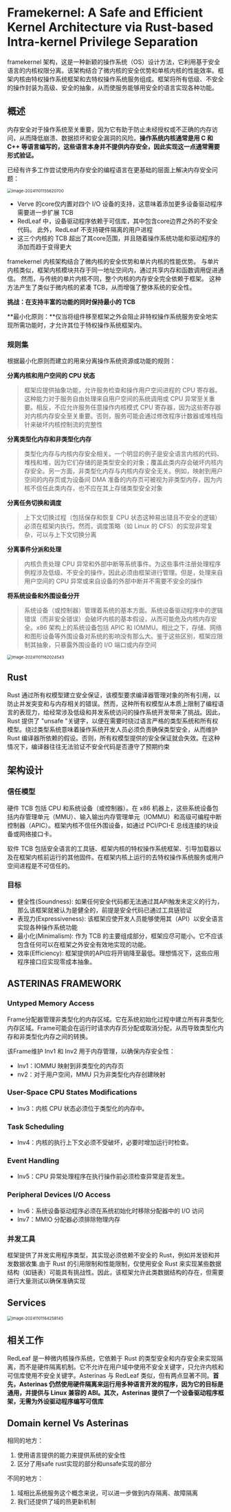 # Framekernel: A Safe and Efficient Kernel Architecture via Rust-based Intra-kernel Privilege Separation

 framekernel 架构，这是一种新颖的操作系统（OS）设计方法，它利用基于安全语言的内核权限分离。该架构结合了微内核的安全优势和单核内核的性能效率。框架内核由特权操作系统框架和去特权操作系统服务组成。框架将所有低级、不安全的操作封装为高级、安全的抽象，从而使服务能够用安全的语言实现各种功能。



## 概述

内存安全对于操作系统至关重要，因为它有助于防止未经授权或不正确的内存访问，从而降低崩溃、数据损坏和安全漏洞的风险。**操作系统内核通常是用 C 和 C++ 等语言编写的，这些语言本身并不提供内存安全，因此实现这一点通常需要形式验证。**

已经有许多工作尝试使用内存安全的编程语言在更基础的层面上解决内存安全问题：

<img src="./assert/image-20241101155620700.png" alt="image-20241101155620700" style="zoom:67%;" />

- Verve  的core仅内置对四个 I/O 设备的支持，这意味着添加更多设备驱动程序需要进一步扩展 TCB
- RedLeaf 中，设备驱动程序依赖于可信库，其中包含core边界之外的不安全代码。 此外，RedLeaf 不支持硬件隔离的用户进程
- 这三个内核的 TCB 超出了其core范围，并且随着操作系统功能和驱动程序的添加而趋于变得更大



 framekernel  内核架构结合了微内核的安全优势和单片内核的性能优势。 与单片内核类似，框架内核模块共存于同一地址空间内，通过共享内存和函数调用促进通信。 然而，与传统的单片内核不同，整个内核的内存安全完全依赖于框架。 这种方法产生了类似于微内核的紧凑 TCB，从而增强了整体系统的安全性。

**挑战：在支持丰富的功能的同时保持最小的 TCB**

**最小化原则：**仅当将组件移至框架之外会阻止非特权操作系统服务安全地实现所需功能时，才允许其位于特权操作系统框架内。



### 规则集

根据最小化原则而建立的用来分离操作系统资源或功能的规则：

**分离内核和用户空间的 CPU 状态**

> 框架应提供抽象功能，允许服务检查和操作用户空间进程的 CPU 寄存器。这种能力对于服务自由处理来自用户空间的系统调用或 CPU 异常至关重要。相反，不应允许服务任意操作内核模式 CPU 寄存器，因为这些寄存器对内核内存安全至关重要。否则，服务可能会通过修改程序计数器或堆栈指针来破坏内核控制流的完整性

**分离类型化内存和非类型化内存**

> 类型化内存与内核内存安全相关。一个明显的例子是安全语言内核的代码、堆栈和堆，因为它们存储的是类型安全的对象；覆盖此类内存会破坏内核内存安全。另一方面，非类型化内存与内核内存安全无关。例如，映射到用户空间的内存页或为设备间 DMA 准备的内存页可被视为非类型内存，因为内核不信任此类内存，也不应在其上存储类型安全对象

**分离任务切换和调度**

> 上下文切换过程（包括保存和恢复 CPU 状态这种易出错且不安全的逻辑）必须在框架内执行。然而，调度策略（如 Linux 的 CFS）的实现非常复杂，可以与上下文切换分离

**分离事件分派和处理**

> 内核负责处理 CPU 异常和外部中断等系统事件。为这些事件注册处理程序例程涉及低级、不安全的操作，因此必须由框架进行管理。但是，处理来自用户空间的 CPU 异常或来自设备的外部中断并不需要不安全的操作

**将系统设备和外围设备分开**

> 系统设备（或控制器）管理着系统的基本方面。系统设备驱动程序中的逻辑错误（而非安全错误）会破坏内核的基本假设，从而可能危及内核内存安全。x86 架构上的系统设备包括 APIC 和 IOMMU。相比之下，存储、网络和图形设备等外围设备对系统的影响没有那么大。鉴于这些区别，框架应限制其抽象，只暴露外围设备的 I/O 端口或内存空间



<img src="./assert/image-20241101162024543.png" alt="image-20241101162024543" style="zoom:67%;" />

## Rust

Rust 通过所有权模型建立安全保证，该模型要求编译器管理对象的所有引用，以防止并发突变和与内存相关的错误。然而，这种所有权模型从本质上限制了编程语言的表现力，给经常涉及低级和并发系统访问的操作系统开发带来了挑战。因此，Rust 提供了 "unsafe "关键字，以便在需要时绕过语言严格的类型系统和所有权模型。绕过类型系统意味着操作系统开发人员必须负责确保类型安全，从而维护 Rust 编译器所依赖的假设。否则，所有权模型提供的安全保证就会失效。在这种情况下，编译器往往无法验证不安全代码是否遵守了预期约束



## 架构设计



### 信任模型

硬件 TCB 包括 CPU 和系统设备（或控制器）。在 x86 机器上，这些系统设备包括内存管理单元（MMU）、输入输出内存管理单元（IOMMU）和高级可编程中断控制器（APIC）。框架内核不信任外围设备，如通过 PCI/PCI-E 总线连接的块设备或网络接口卡。

软件 TCB 包括安全语言的工具链、框架内核的特权操作系统框架、引导加载器以及在框架内核前运行的其他固件。在框架内核上运行的去特权操作系统服务或用户空间进程是不可信任的。



### 目标

- 健全性(Soundness): 如果任何安全代码都无法通过其API触发未定义的行为，那么该框架就被认为是健全的，前提是安全代码已通过工具链验证
- 表现力(Expressiveness): 该框架应使开发人员能够使用其（API）以安全语言实现各种操作系统功能
- 最小化(Minimalism): 作为 TCB 的主要组成部分，框架应尽可能小。它不应该包含任何可以在框架之外安全有效地实现的功能。
- 效率(Efficiency): 框架提供的API应将开销降至最低。理想情况下，这些应用程序接口应实现零成本抽象。



## ASTERINAS FRAMEWORK

### Untyped Memory Access

Frame分配器管理非类型化的内存区域。它在系统初始化过程中建立所有非类型化内存区域。Frame可能会在运行时请求内存页分配或取消分配，从而导致类型化内存和非类型化内存之间的转换。

该Frame维护 Inv1 和 Inv2 用于内存管理，以确保内存安全性：

- Inv1：IOMMU 映射到非类型化的内存页
- nv2：对于用户空间，MMU 只为非类型化内存创建映射

### User-Space CPU States Modifications

- Inv3：内核 CPU 状态必须位于类型化的内存中。

### Task Scheduling

- Inv4：内核的执行上下文必须不受破坏，必要时增加运行时检查。

### Event Handling

- Inv5：CPU 异常处理程序在执行操作前必须检查异常是否发生。

### Peripheral Devices I/O Access

- Inv6：系统设备驱动程序必须在系统初始化时移除分配器中的 I/O 访问
- Inv7：MMIO 分配器必须排除物理内存



### 并发工具

框架提供了并发实用程序类型，其实现必须依赖不安全的 Rust，例如并发锁和并发数据收集.由于 Rust 的引用限制和性能限制，仅使用安全 Rust 来实现某些数据结构（如链表）可能具有挑战性。因此，该框架允许此类数据结构的存在，但需要进行大量测试以确保准确实现





## Services

<img src="./assert/image-20241101164258145.png" alt="image-20241101164258145" style="zoom:67%;" />

## 相关工作

RedLeaf  是一种微内核操作系统，它依赖于 Rust 的类型安全和内存安全来实现隔离，而不是硬件隔离机制。它不允许在用户域中使用不安全关键字，只允许内核和可信库使用不安全关键字。Asterinas 与 RedLeaf 类似，但有两点显著不同。**首先，Asterinas 仍然使用硬件隔离来运行用多种语言开发的程序，因为它的目标是通用，并提供与 Linux 兼容的 ABI。其次，Asterinas 提供了一个设备驱动程序框架，无需为外设驱动程序编写可信库**



## Domain kernel Vs Asterinas 

相同的地方：

1. 使用语言提供的能力来提供系统的安全性
2. 区分了用safe rust实现的部分和unsafe实现的部分

不同的地方：

1. 域相比系统服务这个概念来说，可以进一步做到内存隔离、故障隔离
2. 我们还提供了域的热更新机制